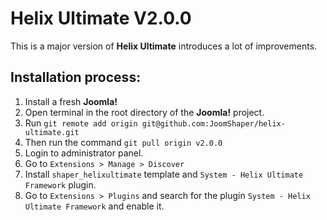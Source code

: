 # Helix Ultimate V2.0.0

This is a major version of **Helix Ultimate** introduces a lot of improvements.

## Installation process:

1. Install a fresh **Joomla!**
2. Open terminal in the root directory of the **Joomla!** project.
3. Run `git remote add origin git@github.com:JoomShaper/helix-ultimate.git`
4. Then run the command `git pull origin v2.0.0`
5. Login to administrator panel.
6. Go to `Extensions > Manage > Discover`
7. Install `shaper_helixultimate` template and
   `System - Helix Ultimate Framework` plugin.
8. Go to `Extensions > Plugins` and search for the plugin
   `System - Helix Ultimate Framework` and enable it.
